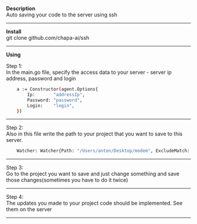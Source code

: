 **Description**<br>
Auto saving your code to the server using ssh

<hr>

**Install**<br>
git clone github.com/chapa-ai/ssh

<hr>

**Using**<br>

Step 1:<br>
    In the main.go file, specify the access data to your server - server ip address, password and login

```bash
	a := Constructor(agent.Options{
		Ip:       "addressIp",
		Password: "password",
		Login:    "login",
	})
```

<hr>

Step 2:<br>
    Also in this file write the path to your project that you want to save to this server.

```bash
    Watcher: Watcher{Path: "/Users/anton/Desktop/modem", ExcludeMatch: []string{".idea", ".git"}},
```

<hr>

Step 3:<br>
    Go to the project you want to save and just change something and save those changes(sometimes you have to do it twice) 

<hr>

Step 4:<br>
    The updates you made to your project code should be implemented. See them on the server
<hr>
